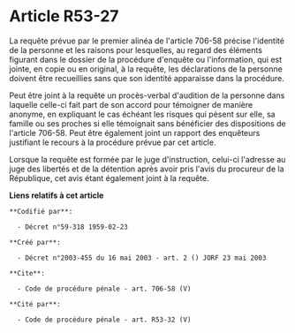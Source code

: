 # Article R53-27

La requête prévue par le premier alinéa de l'article 706-58 précise l'identité de la personne et les raisons pour lesquelles,
au regard des éléments figurant dans le dossier de la procédure d'enquête ou l'information, qui est jointe, en copie ou en
original, à la requête, les déclarations de la personne doivent être recueillies sans que son identité apparaisse dans la
procédure. 

Peut être joint à la requête un procès-verbal d'audition de la personne dans laquelle celle-ci fait part de son accord pour
témoigner de manière anonyme, en expliquant le cas échéant les risques qui pèsent sur elle, sa famille ou ses proches si elle
témoignait sans bénéficier des dispositions de l'article 706-58. Peut être également joint un rapport des enquêteurs
justifiant le recours à la procédure prévue par cet article. 

Lorsque la requête est formée par le juge d'instruction, celui-ci l'adresse au juge des libertés et de la détention après
avoir pris l'avis du procureur de la République, cet avis étant également joint à la requête.

**Liens relatifs à cet article**

	**Codifié par**:

	  - Décret n°59-318 1959-02-23

	**Créé par**:

	  - Décret n°2003-455 du 16 mai 2003 - art. 2 () JORF 23 mai 2003

	**Cite**:

	  - Code de procédure pénale - art. 706-58 (V)

	**Cité par**:

	  - Code de procédure pénale - art. R53-32 (V)
